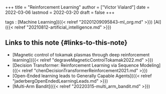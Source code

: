 +++
title = "Reinforcement Learning"
author = ["Victor Vialard"]
date = 2022-03-06
lastmod = 2022-03-20
draft = false
+++

tags
: [Machine Learning]({{< relref "20201209095843-ml_org.md" >}}) [AI]({{< relref "20210812-artificial_intelligence.md" >}})


## Links to this note {#links-to-this-note}

-   [Magnetic control of tokamak plasmas through deep reinforcement learning]({{< relref "degraveMagneticControlTokamak2022.md" >}})
-   [Decision Transformer: Reinforcement Learning via Sequence Modeling]({{< relref "chenDecisionTransformerReinforcement2021.md" >}})
-   [Open-Ended learning leads to Generally Capable Agents]({{< relref "jaderbergOpenEndedLearningLeads.md" >}})
-   [Multi-Arm Bandit]({{< relref "20220315-multi_arm_bandit.md" >}})
